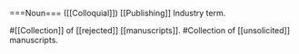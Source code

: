 ===Noun===
([[Colloquial]]) [[Publishing]] Industry term.

#[[Collection]] of [[rejected]] [[manuscripts]].
#Collection of [[unsolicited]] manuscripts.